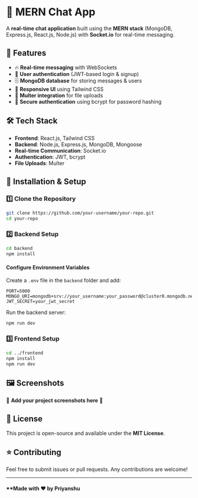 # 🚀 MERN Chat App

A **real-time chat application** built using the **MERN stack** (MongoDB, Express.js, React.js, Node.js) with **Socket.io** for real-time messaging.

## 📌 Features
- 🔥 **Real-time messaging** with WebSockets
- 👤 **User authentication** (JWT-based login & signup)
- 🗄️ **MongoDB database** for storing messages & users
- 🎨 **Responsive UI** using Tailwind CSS
- 📁 **Multer integration** for file uploads
- 🔐 **Secure authentication** using bcrypt for password hashing

## 🛠️ Tech Stack
- **Frontend**: React.js, Tailwind CSS
- **Backend**: Node.js, Express.js, MongoDB, Mongoose
- **Real-time Communication**: Socket.io
- **Authentication**: JWT, bcrypt
- **File Uploads**: Multer

## 🚀 Installation & Setup

### 1️⃣ Clone the Repository
```sh
git clone https://github.com/your-username/your-repo.git
cd your-repo
```

### 2️⃣ Backend Setup
```sh
cd backend
npm install
```

#### **Configure Environment Variables**
Create a `.env` file in the `backend` folder and add:
```env
PORT=5000
MONGO_URI=mongodb+srv://your_username:your_password@cluster0.mongodb.net/
JWT_SECRET=your_jwt_secret
```

Run the backend server:
```sh
npm run dev
```

### 3️⃣ Frontend Setup
```sh
cd ../frontend
npm install
npm run dev
```

## 🖼️ Screenshots
🚀 **Add your project screenshots here** 🚀

## 📜 License
This project is open-source and available under the **MIT License**.

## ⭐ Contributing
Feel free to submit issues or pull requests. Any contributions are welcome!

---
#### **Made with ❤️ by Priyanshu


